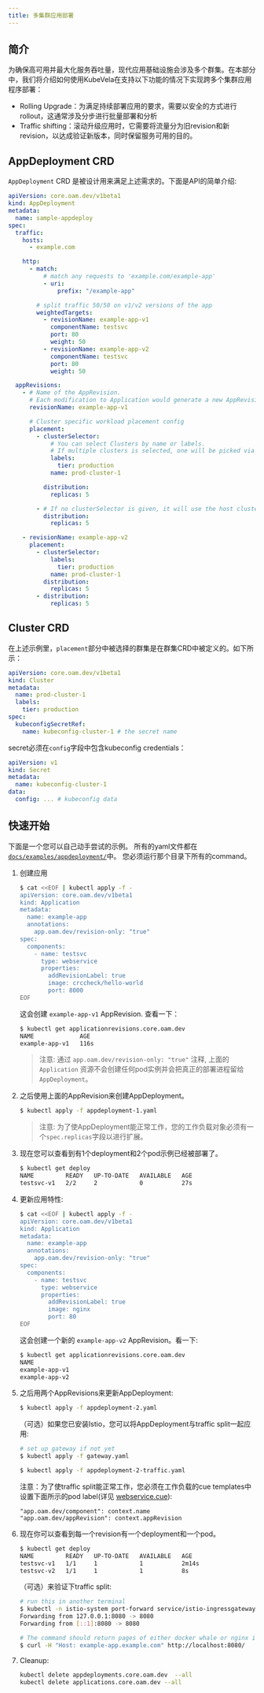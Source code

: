 ```yaml
---
title: 多集群应用部署
---
```


## 简介

为确保高可用并最大化服务吞吐量，现代应用基础设施会涉及多个群集。在本部分中，我们将介绍如何使用KubeVela在支持以下功能的情况下实现跨多个集群应用程序部署：

- Rolling Upgrade：为满足持续部署应用的要求，需要以安全的方式进行rollout，这通常涉及分步进行批量部署和分析
- Traffic shifting：滚动升级应用时，它需要将流量分为旧revision和新revision，以达成验证新版本，同时保留服务可用的目的。

## AppDeployment CRD

`AppDeployment` CRD 是被设计用来满足上述需求的。下面是API的简单介绍:

```yaml
apiVersion: core.oam.dev/v1beta1
kind: AppDeployment
metadata:
  name: sample-appdeploy
spec:
  traffic:
    hosts:
      - example.com

    http:
      - match:
          # match any requests to 'example.com/example-app'
          - uri:
              prefix: "/example-app"

        # split traffic 50/50 on v1/v2 versions of the app
        weightedTargets:
          - revisionName: example-app-v1
            componentName: testsvc
            port: 80
            weight: 50
          - revisionName: example-app-v2
            componentName: testsvc
            port: 80
            weight: 50

  appRevisions:
    - # Name of the AppRevision.
      # Each modification to Application would generate a new AppRevision.
      revisionName: example-app-v1

      # Cluster specific workload placement config
      placement:
        - clusterSelector:
            # You can select Clusters by name or labels.
            # If multiple clusters is selected, one will be picked via a unique hashing algorithm.
            labels:
              tier: production
            name: prod-cluster-1

          distribution:
            replicas: 5

        - # If no clusterSelector is given, it will use the host cluster in which this CR exists
          distribution:
            replicas: 5

    - revisionName: example-app-v2
      placement:
        - clusterSelector:
            labels:
              tier: production
            name: prod-cluster-1
          distribution:
            replicas: 5
        - distribution:
            replicas: 5
```

## Cluster CRD

在上述示例里，`placement`部分中被选择的群集是在群集CRD中被定义的。如下所示：

```yaml
apiVersion: core.oam.dev/v1beta1
kind: Cluster
metadata:
  name: prod-cluster-1
  labels:
    tier: production
spec:
  kubeconfigSecretRef:
    name: kubeconfig-cluster-1 # the secret name
```

secret必须在`config`字段中包含kubeconfig credentials：

```yaml
apiVersion: v1
kind: Secret
metadata:
  name: kubeconfig-cluster-1
data:
  config: ... # kubeconfig data
```

## 快速开始

下面是一个您可以自己动手尝试的示例。 所有的yaml文件都在 [`docs/examples/appdeployment/`](https://github.com/oam-dev/kubevela/tree/master/docs/examples/appdeployment)中。
您必须运行那个目录下所有的command。

1. 创建应用

   ```bash
   $ cat <<EOF | kubectl apply -f -
   apiVersion: core.oam.dev/v1beta1
   kind: Application
   metadata:
     name: example-app
     annotations:
       app.oam.dev/revision-only: "true"
   spec:
     components:
       - name: testsvc
         type: webservice
         properties:
           addRevisionLabel: true
           image: crccheck/hello-world
           port: 8000
   EOF
   ```

   这会创建 `example-app-v1` AppRevision. 查看一下：

   ```bash
   $ kubectl get applicationrevisions.core.oam.dev
   NAME             AGE
   example-app-v1   116s
   ```

   > 注意: 通过 `app.oam.dev/revision-only: "true"` 注释, 上面的 `Application` 资源不会创建任何pod实例并会把真正的部署进程留给`AppDeployment`。

2. 之后使用上面的AppRevision来创建AppDeployment。

   ```bash
   $ kubectl apply -f appdeployment-1.yaml
   ```

   > 注意: 为了使AppDeployment能正常工作，您的工作负载对象必须有一个`spec.replicas`字段以进行扩展。

3. 现在您可以查看到有1个deployment和2个pod示例已经被部署了。

   ```bash
   $ kubectl get deploy
   NAME         READY   UP-TO-DATE   AVAILABLE   AGE
   testsvc-v1   2/2     2            0           27s
   ```

4. 更新应用特性:

   ```bash
   $ cat <<EOF | kubectl apply -f -
   apiVersion: core.oam.dev/v1beta1
   kind: Application
   metadata:
     name: example-app
     annotations:
       app.oam.dev/revision-only: "true"
   spec:
     components:
       - name: testsvc
         type: webservice
         properties:
           addRevisionLabel: true
           image: nginx
           port: 80
   EOF
   ```

   这会创建一个新的 `example-app-v2` AppRevision。看一下:

   ```bash
   $ kubectl get applicationrevisions.core.oam.dev
   NAME
   example-app-v1
   example-app-v2
   ```

5. 之后用两个AppRevisions来更新AppDeployment:

   ```bash
   $ kubectl apply -f appdeployment-2.yaml
   ```

   （可选）如果您已安装Istio，您可以将AppDeployment与traffic split一起应用:

   ```bash
   # set up gateway if not yet
   $ kubectl apply -f gateway.yaml

   $ kubectl apply -f appdeployment-2-traffic.yaml
   ```

   注意：为了使traffic split能正常工作，您必须在工作负载的cue templates中设置下面所示的pod label(详见 [webservice.cue](https://github.com/oam-dev/kubevela/blob/master/hack/vela-templates/cue/webservice.cue)):

   ```shell
   "app.oam.dev/component": context.name
   "app.oam.dev/appRevision": context.appRevision
   ```

6. 现在你可以查看到每一个revision有一个deployment和一个pod。

   ```bash
   $ kubectl get deploy
   NAME         READY   UP-TO-DATE   AVAILABLE   AGE
   testsvc-v1   1/1     1            1           2m14s
   testsvc-v2   1/1     1            1           8s
   ```

   （可选）来验证下traffic split:

   ```bash
   # run this in another terminal
   $ kubectl -n istio-system port-forward service/istio-ingressgateway 8080:80
   Forwarding from 127.0.0.1:8080 -> 8080
   Forwarding from [::1]:8080 -> 8080

   # The command should return pages of either docker whale or nginx in 50/50
   $ curl -H "Host: example-app.example.com" http://localhost:8080/
   ```

7. Cleanup:

   ```bash
   kubectl delete appdeployments.core.oam.dev  --all
   kubectl delete applications.core.oam.dev --all
   ```
